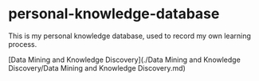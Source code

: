 # personal-knowledge-database

This is my personal knowledge database, used to record my own learning process.

[Data Mining and Knowledge Discovery](./Data Mining and Knowledge Discovery/Data Mining and Knowledge Discovery.md)

